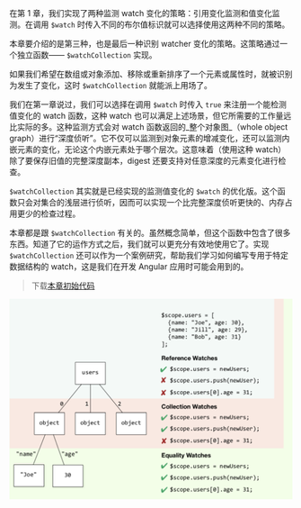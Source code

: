在第 1 章，我们实现了两种监测 watch 变化的策略：引用变化监测和值变化监测。在调用 `$watch` 时传入不同的布尔值标识就可以选择使用这两种不同的策略。

本章要介绍的是第三种，也是最后一种识别 watcher 变化的策略。这策略通过一个独立函数—— `$watchCollection` 实现。

如果我们希望在数组或对象添加、移除或重新排序了一个元素或属性时，就被识别为发生了变化，这时 `$watchCollection` 就能派上用场了。

我们在第一章说过，我们可以选择在调用 `$watch` 时传入 `true` 来注册一个能检测值变化的 watch 函数，这种 watch 也可以满足上述场景，但它所需要的工作量远比实际的多。这种监测方式会对 watch 函数返回的_整个对象图_（whole object graph）进行“深度侦听”。它不仅可以监测到对象元素的增减变化，还可以监测内嵌元素的变化，无论这个内嵌元素处于哪个层次。这意味着（使用这种 watch）除了要保存旧值的完整深度副本，digest 还要支持对任意深度的元素变化进行检查。

`$watchCollection` 其实就是已经实现的监测值变化的 `$watch` 的优化版。这个函数只会对集合的浅层进行侦听，因而可以实现一个比完整深度侦听更快的、内存占用更少的检查过程。

本章都是跟 `$watchCollection` 有关的。虽然概念简单，但这个函数中包含了很多东西。知道了它的运作方式之后，我们就可以更充分有效地使用它了。实现 `$watchCollection` 还可以作为一个案例研究，帮助我们学习如何编写专用于特定数据结构的 watch，这是我们在开发 Angular 应用时可能会用到的。

> 下载[本章初始代码](https://github.com/teropa/build-your-own-angularjs/releases/tag/chapter3-scope-inheritance)

![](/assets/4-watching-collections/watching-collections.png)

